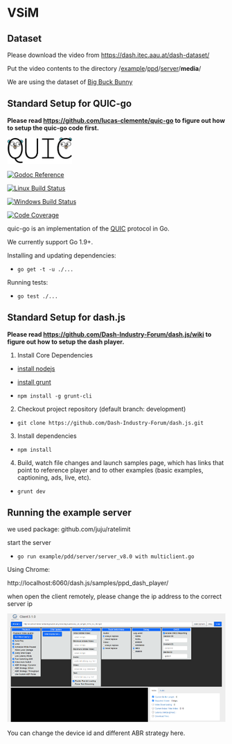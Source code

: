 
# VSiM 





  

## Dataset
Please download the video from https://dash.itec.aau.at/dash-dataset/

Put the video contents to the directory /[example](https://github.com/VSiM-QUIC/VSiM-QUIC/tree/master/example)/[ppd](https://github.com/VSiM-QUIC/VSiM-QUIC/tree/master/example/ppd)/[server](https://github.com/VSiM-QUIC/VSiM-QUIC/tree/master/example/ppd/server)/**media**/

  
We are using the dataset of [Big Buck Bunny](http://ftp.itec.aau.at/datasets/DASHDataset2014/BigBuckBunny/)






  

## Standard Setup for QUIC-go

**Please read https://github.com/lucas-clemente/quic-go to figure out how to setup the quic-go code first.**

  

<img  src="docs/quic.png"  width=150  height=60>

  

[![Godoc Reference](https://img.shields.io/badge/godoc-reference-blue.svg?style=flat-square)](https://godoc.org/github.com/lucas-clemente/quic-go)

[![Linux Build Status](https://img.shields.io/travis/lucas-clemente/quic-go/master.svg?style=flat-square&label=linux+build)](https://travis-ci.org/lucas-clemente/quic-go)

[![Windows Build Status](https://img.shields.io/appveyor/ci/lucas-clemente/quic-go/master.svg?style=flat-square&label=windows+build)](https://ci.appveyor.com/project/lucas-clemente/quic-go/branch/master)

[![Code Coverage](https://img.shields.io/codecov/c/github/lucas-clemente/quic-go/master.svg?style=flat-square)](https://codecov.io/gh/lucas-clemente/quic-go/)

  

quic-go is an implementation of the [QUIC](https://en.wikipedia.org/wiki/QUIC) protocol in Go.

  

We currently support Go 1.9+.

  

Installing and updating dependencies:

  

* ```go get -t -u ./...```

  

Running tests:

  

* ```go test ./...```

  

## Standard Setup for dash.js

  

**Please read https://github.com/Dash-Industry-Forum/dash.js/wiki to figure out how to setup the dash player.**

  

1. Install Core Dependencies

*  [install nodejs](http://nodejs.org/)

*  [install grunt](http://gruntjs.com/getting-started)

*  ```npm install -g grunt-cli```

2. Checkout project repository (default branch: development)

*  ```git clone https://github.com/Dash-Industry-Forum/dash.js.git```

3. Install dependencies

*  ```npm install```

4. Build, watch file changes and launch samples page, which has links that point to reference player and to other examples (basic examples, captioning, ads, live, etc).

*  ```grunt dev```

  

## Running the example server

  
we used package: github.com/juju/ratelimit


start the server

* ```go run example/pdd/server/server_v8.0 with multiclient.go```

  
  

Using Chrome:

  

http://localhost:6060/dash.js/samples/ppd_dash_player/

when open the client remotely, please change the ip address to the correct server ip

<img  src="docs/dashsetup.png"  width=600  height=250>

You can change the device id and different ABR strategy here.


